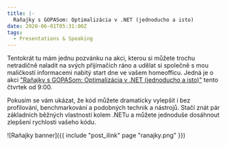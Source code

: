 ```yaml
---
title: |-
  Raňajky s GOPASom: Optimalizácia v .NET (jednoducho a isto)
date: 2020-06-01T05:31:00Z
tags:
  - Presentations & Speaking
---
```

Tentokrát tu mám jednu pozvánku na akci, kterou si můžete trochu netradičně naladit na svých přijímačích ráno a udělat si společně s mou maličkostí informacemi nabitý start dne ve vašem homeofficu. Jedná je o akci ["Raňajky s GOPASom: Optimalizácia v .NET (jednoducho a isto)"][1] tento čtvrtek od 9:00.

<!-- excerpt -->

Pokusím se vám ukázat, že kód můžete dramaticky vylepšit i bez profilování, benchmarkování a podobných technik a nástrojů. Stačí znát pár základních běžných vlastností kolem .NETu a můžete jednoduše dosáhnout zlepšení rychlosti vašeho kódu.

![Raňajky banner]({{ include "post_ilink" page "ranajky.png" }})

[1]: https://gopas.sk/News/Ranajky-s-GOPASom--Optimalizacia--NET-(jednoducho-a-isto).aspx